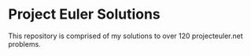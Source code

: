# Project Euler Solutions

This repository is comprised of my solutions to over 120 projecteuler.net problems.